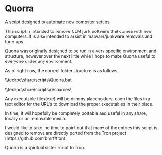 # Quorra
A script designed to automate new computer setups

This script is intended to remove OEM junk software that comes with new computers. It is also intended to assist in malware/junkware removals and tune-ups.

Quorra was originally designed to be run in a very specific environment and structure, however over the next little while I hope to make Quorra useful to everyone under any environment.

As of right now, the correct folder structure is as follows:

\\\techpc\share\scripts\Quorra.bat

\\\techpc\share\scripts\resources\

Any executable files(exe) will be dummy placeholders, open the files in a text editor for the URL's to download the proper executables in their place.

In time, it will hopefully be completely portable and useful in any share, locally or on removable media.

I would like to take the time to point out that many of the entries this script is designed to remove are directly ported from the Tron project (https://github.com/bmrf/tron).

Quorra is a spiritual sister script to Tron.
